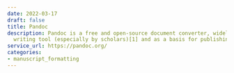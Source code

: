 ```yaml
---
date: 2022-03-17
draft: false
title: Pandoc
description: Pandoc is a free and open-source document converter, widely used as a
  writing tool (especially by scholars)[1] and as a basis for publishing workflows.[
service_url: https://pandoc.org/
categories:
- manuscript_formatting
---
```



